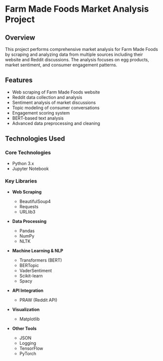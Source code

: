 # Farm Made Foods Market Analysis Project

## Overview
This project performs comprehensive market analysis for Farm Made Foods by scraping and analyzing data from multiple sources including their website and Reddit discussions. The analysis focuses on egg products, market sentiment, and consumer engagement patterns.

## Features
- Web scraping of Farm Made Foods website
- Reddit data collection and analysis
- Sentiment analysis of market discussions
- Topic modeling of consumer conversations
- Engagement scoring system
- BERT-based text analysis
- Advanced data preprocessing and cleaning

## Technologies Used
### Core Technologies
- Python 3.x
- Jupyter Notebook

### Key Libraries
- **Web Scraping**
  - BeautifulSoup4
  - Requests
  - URLlib3
  
- **Data Processing**
  - Pandas
  - NumPy
  - NLTK
  
- **Machine Learning & NLP**
  - Transformers (BERT)
  - BERTopic
  - VaderSentiment
  - Scikit-learn
  - Spacy
  
- **API Integration**
  - PRAW (Reddit API)
  
- **Visualization**
  - Matplotlib
  
- **Other Tools**
  - JSON
  - Logging
  - TensorFlow
  - PyTorch
